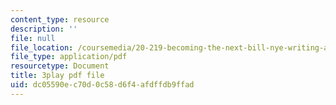 ```yaml
---
content_type: resource
description: ''
file: null
file_location: /coursemedia/20-219-becoming-the-next-bill-nye-writing-and-hosting-the-educational-show-january-iap-2015/dc05590ec70d0c58d6f4afdffdb9ffad_RINP7d9ohaw.pdf
file_type: application/pdf
resourcetype: Document
title: 3play pdf file
uid: dc05590e-c70d-0c58-d6f4-afdffdb9ffad
---
```

